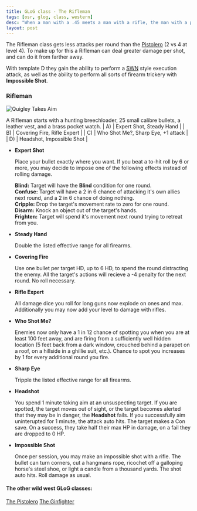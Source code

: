 ```yaml
---
title: GLoG class - The Rifleman
tags: [osr, glog, class, western]
desc: "When a man with a .45 meets a man with a rifle, the man with a pistol is a dead man." - Old Mexican proverb
layout: post
---
```

The Rifleman class gets less attacks per round than the [Pistolero][1] (2 vs 4 at level 4).
To make up for this a Rifleman can deal greater damage per shot, and can do it from farther away.
<!-- more -->
With template D they gain the ability to perform a [SWN][3] style execution attack, as well as the ability to perform all sorts of firearm trickery with **Impossible Shot**.


### Rifleman

![Quigley Takes Aim](http://www.imfdb.org/images/d/d7/QuigleySharps2.jpg)

A Rifleman starts with a hunting breechloader, 25 small calibre bullets, a leather vest, and a brass pocket watch.
| A) | Expert Shot, Steady Hand |
| B) | Covering Fire, Rifle Expert |
| C) | Who Shot Me?, Sharp Eye, +1 attack |
| D) | Headshot, Impossible Shot |

* **Expert Shot**

    Place your bullet exactly where you want.
    If you beat a to-hit roll by 6 or more, you may decide to impose one of the following effects instead of rolling damage.

    **Blind:** Target will have the **Blind** condition for one round.  
    **Confuse:** Target will have a 2 in 6 chance of attacking it's own allies next round, and a 2 in 6 chance of doing nothing.  
    **Cripple:** Drop the target's movement rate to zero for one round.  
    **Disarm:** Knock an object out of the target's hands.  
    **Frighten:** Target will spend it's movement next round trying to retreat from you.  

* **Steady Hand**

    Double the listed effective range for all firearms.
    
* **Covering Fire**

    Use one bullet per target HD, up to 6 HD, to spend the round distracting the enemy.
    All the target's actions will recieve a -4 penalty for the next round.
    No roll necessary.

* **Rifle Expert**

    All damage dice you roll for long guns now explode on ones and max.
    Additionally you may now add your level to damage with rifles.

* **Who Shot Me?**

    Enemies now only have a 1 in 12 chance of spotting you when you are at least 100 feet away,
    and are firing from a sufficiently well hidden location
    (5 feet back from a dark window, crouched behind a parapet on a roof, on a hillside in a ghillie suit, etc.).
    Chance to spot you increases by 1 for every additional round you fire.

* **Sharp Eye**

    Tripple the listed effective range for all firearms.

* **Headshot**

    You spend 1 minute taking aim at an unsuspecting target.
    If you are spotted, the target moves out of sight, or the target becomes alerted that they may be in danger, the **Headshot** fails.
    If you successfully aim uninterupted for 1 minute, the attack auto hits.
    The target makes a Con save.
    On a success, they take half their max HP in damage, on a fail they are dropped to 0 HP.

* **Impossible Shot**

    Once per session, you may make an impossible shot with a rifle.
    The bullet can turn corners, cut a hangmans rope, ricochet off a galloping horse's steel shoe, or light a candle from a thousand yards.
    The shot auto hits.
    Roll damage as usual.

#### The other wild west GLoG classes:
[The Pistolero][1]
[The Ginfighter][2]

[1]: https://flumph-philosopher.github.io/2019/12/08/first-post/
[2]: https://flumph-philosopher.github.io/2019/12/11/ginfighter/
[3]: https://www.drivethrurpg.com/product/226996/Stars-Without-Number-Revised-Edition
